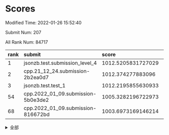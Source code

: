 # Scores

Modified Time: 2022-01-26 15:52:40

Submit Num: 207

All Rank Num: 84717

| rank |               submit               |       score        |       sigma        | pk_num |
| :--- | :--------------------------------- | :----------------- | :----------------- | :----- |
| 1    | jsonzb.test.submission_level_4     | 1012.5205831727029 | 0.7890681132773582 | 1639   |
| 2    | cpp.21_12_24.submission-2b2ea0d7   | 1012.374277883096  | 0.8036586555748205 | 1636   |
| 3    | jsonzb.test.test_1                 | 1012.2195855630933 | 0.8142183871455313 | 1638   |
| 54   | cpp.2022_01_09.submission-5b0e3de2 | 1005.3282196722973 | 0.7092543445735292 | 1637   |
| 68   | cpp.2022_01_09.submission-816672bd | 1003.6973169146214 | 0.7306428938084374 | 1638   |


<details>
<summary>全部</summary>

| rank |                 submit                 |       score        |       sigma        | pk_num |
| :--- | :------------------------------------- | :----------------- | :----------------- | :----- |
| 1    | jsonzb.test.submission_level_4         | 1012.5205831727029 | 0.7890681132773582 | 1639   |
| 2    | cpp.21_12_24.submission-2b2ea0d7       | 1012.374277883096  | 0.8036586555748205 | 1636   |
| 3    | jsonzb.test.test_1                     | 1012.2195855630933 | 0.8142183871455313 | 1638   |
| 4    | gobigger.level_3.submission_level_3_10 | 1011.5086007919739 | 0.760468000324773  | 1635   |
| 5    | gobigger.level_3.submission_level_3_32 | 1011.4714212287503 | 0.7705166672143335 | 1635   |
| 6    | gobigger.level_3.submission_level_3_31 | 1011.2224686506036 | 0.773957815186256  | 1638   |
| 7    | gobigger.level_3.submission_level_3_16 | 1010.9394893023124 | 0.7721085414523857 | 1633   |
| 8    | gobigger.level_3.submission_level_3_42 | 1010.9329586561769 | 0.7597545071765183 | 1638   |
| 9    | gobigger.level_3.submission_level_3_24 | 1010.838956137341  | 0.7695356555587902 | 1642   |
| 10   | gobigger.level_3.submission_level_3_22 | 1010.7108206009341 | 0.7704574510915427 | 1641   |
| 11   | gobigger.level_3.submission_level_3_6  | 1010.6413137921223 | 0.7681061665318458 | 1637   |
| 12   | gobigger.level_3.submission_level_3_29 | 1010.5970846448412 | 0.7750534010988759 | 1638   |
| 13   | gobigger.level_3.submission_level_3_19 | 1010.588733195482  | 0.7766320311959749 | 1639   |
| 14   | gobigger.level_3.submission_level_3_48 | 1010.5617553679084 | 0.7447241498434065 | 1637   |
| 15   | gobigger.level_3.submission_level_3_49 | 1010.5432831564873 | 0.7706486320761881 | 1639   |
| 16   | gobigger.level_3.submission_level_3_43 | 1010.5326443528239 | 0.7624187813116795 | 1638   |
| 17   | gobigger.level_3.submission_level_3_0  | 1010.3798527549225 | 0.7780473071408734 | 1634   |
| 18   | gobigger.level_3.submission_level_3_34 | 1010.3566675322953 | 0.7242906981606256 | 1638   |
| 19   | gobigger.level_3.submission_level_3_26 | 1010.3560209181105 | 0.746562590666756  | 1635   |
| 20   | gobigger.level_3.submission_level_3_7  | 1010.3373680527561 | 0.7839340770880395 | 1638   |
| 21   | gobigger.level_3.submission_level_3_36 | 1010.2870593519706 | 0.7657999924715897 | 1633   |
| 22   | gobigger.level_3.submission_level_3_40 | 1010.2851532795916 | 0.8035980743524415 | 1638   |
| 23   | gobigger.level_3.submission_level_3_33 | 1010.2774492218223 | 0.7513880948173138 | 1633   |
| 24   | gobigger.level_3.submission_level_3_2  | 1010.2677870526024 | 0.7634831409211046 | 1641   |
| 25   | gobigger.level_3.submission_level_3_46 | 1010.2151791136943 | 0.753916144320913  | 1637   |
| 26   | gobigger.level_3.submission_level_3_39 | 1010.194728759433  | 0.7471398370262679 | 1639   |
| 27   | gobigger.level_3.submission_level_3_14 | 1010.1274577678796 | 0.7582539518164148 | 1639   |
| 28   | gobigger.level_3.submission_level_3_9  | 1010.0474207986683 | 0.7411885911583022 | 1635   |
| 29   | gobigger.level_3.submission_level_3_30 | 1010.0325660116918 | 0.7751284135603713 | 1636   |
| 30   | gobigger.level_3.submission_level_3_3  | 1009.9680235921899 | 0.7700529640667434 | 1638   |
| 31   | gobigger.level_3.submission_level_3_23 | 1009.9345264417218 | 0.7699729798429028 | 1642   |
| 32   | gobigger.level_3.submission_level_3_38 | 1009.9345224907767 | 0.7597926527505854 | 1639   |
| 33   | gobigger.level_3.submission_level_3_41 | 1009.7140340084651 | 0.759133778982985  | 1636   |
| 34   | gobigger.level_3.submission_level_3_18 | 1009.6473374541383 | 0.7437229993390073 | 1640   |
| 35   | gobigger.level_3.submission_level_3_12 | 1009.6449515681206 | 0.7611838184404989 | 1635   |
| 36   | gobigger.level_3.submission_level_3_47 | 1009.622072730602  | 0.7429360270448357 | 1638   |
| 37   | gobigger.level_3.submission_level_3_27 | 1009.5900021530722 | 0.7200802052951741 | 1632   |
| 38   | gobigger.level_3.submission_level_3_4  | 1009.5798903445769 | 0.7342172307064909 | 1640   |
| 39   | gobigger.level_3.submission_level_3_28 | 1009.5555910699763 | 0.7440241292189228 | 1637   |
| 40   | gobigger.level_3.submission_level_3_15 | 1009.5046462022239 | 0.7465276998970378 | 1641   |
| 41   | gobigger.level_3.submission_level_3_25 | 1009.4789174205144 | 0.7284797524330663 | 1639   |
| 42   | gobigger.level_3.submission_level_3_5  | 1009.3880404707273 | 0.7671649306678127 | 1637   |
| 43   | gobigger.level_3.submission_level_3_45 | 1009.3615335774102 | 0.7237298967141171 | 1643   |
| 44   | gobigger.level_3.submission_level_3_20 | 1009.3443526219248 | 0.7532095177101807 | 1641   |
| 45   | gobigger.level_3.submission_level_3_44 | 1009.1166819975704 | 0.7532688471064003 | 1639   |
| 46   | gobigger.level_3.submission_level_3_8  | 1008.9432371088494 | 0.7404074504030107 | 1638   |
| 47   | gobigger.level_3.submission_level_3_21 | 1008.922411136821  | 0.7547708369221146 | 1635   |
| 48   | gobigger.level_3.submission_level_3_35 | 1008.8428459519406 | 0.7298409562271275 | 1639   |
| 49   | gobigger.level_3.submission_level_3_13 | 1008.8023561060238 | 0.7319172640311133 | 1639   |
| 50   | gobigger.level_3.submission_level_3_37 | 1008.7917918251169 | 0.7326449107489944 | 1634   |
| 51   | gobigger.level_3.submission_level_3_11 | 1008.6683757766893 | 0.742023247887819  | 1634   |
| 52   | gobigger.level_3.submission_level_3_17 | 1008.4713590262717 | 0.7330847370755895 | 1634   |
| 53   | gobigger.level_3.submission_level_3_1  | 1008.1945764770271 | 0.758092826100702  | 1636   |
| 54   | cpp.2022_01_09.submission-5b0e3de2     | 1005.3282196722973 | 0.7092543445735292 | 1637   |
| 55   | gobigger.level_1.submission_level_1_36 | 1005.2453852544878 | 0.7231235976369634 | 1636   |
| 56   | gobigger.level_1.submission_level_1_13 | 1004.7875375358522 | 0.713571920814647  | 1641   |
| 57   | gobigger.level_1.submission_level_1_23 | 1004.5961550879554 | 0.7124332870304958 | 1635   |
| 58   | gobigger.level_1.submission_level_1_40 | 1004.3446000562288 | 0.7176631627960564 | 1639   |
| 59   | gobigger.level_1.submission_level_1_32 | 1004.2875006065575 | 0.7189656333629373 | 1641   |
| 60   | gobigger.level_1.submission_level_1_6  | 1004.255355510891  | 0.7167102397356833 | 1639   |
| 61   | gobigger.level_1.submission_level_1_22 | 1004.1350350642325 | 0.7216594703951985 | 1640   |
| 62   | gobigger.level_1.submission_level_1_20 | 1004.0922377944858 | 0.7180310111434756 | 1637   |
| 63   | gobigger.level_1.submission_level_1_46 | 1004.0469915125177 | 0.7197186953897997 | 1637   |
| 64   | gobigger.level_1.submission_level_1_43 | 1004.0192312829872 | 0.7097124911054052 | 1640   |
| 65   | gobigger.level_1.submission_level_1_27 | 1003.9357517163336 | 0.7216198415606758 | 1635   |
| 66   | gobigger.level_1.submission_level_1_16 | 1003.8627976332942 | 0.7263727877810504 | 1632   |
| 67   | gobigger.level_1.submission_level_1_19 | 1003.7808081674141 | 0.7218685183727638 | 1639   |
| 68   | cpp.2022_01_09.submission-816672bd     | 1003.6973169146214 | 0.7306428938084374 | 1638   |
| 69   | gobigger.level_1.submission_level_1_1  | 1003.6713507353359 | 0.7235849122735061 | 1639   |
| 70   | gobigger.level_1.submission_level_1_42 | 1003.650112562618  | 0.7092247221376445 | 1637   |
| 71   | gobigger.level_1.submission_level_1_33 | 1003.6416593056936 | 0.7137489961351057 | 1636   |
| 72   | gobigger.level_1.submission_level_1_29 | 1003.6289590664846 | 0.7156438802448393 | 1639   |
| 73   | gobigger.level_1.submission_level_1_7  | 1003.6257610802869 | 0.717776790127337  | 1634   |
| 74   | gobigger.level_1.submission_level_1_21 | 1003.4890961709374 | 0.7222043317099811 | 1634   |
| 75   | gobigger.level_1.submission_level_1_39 | 1003.4779302089145 | 0.71311339316004   | 1633   |
| 76   | gobigger.level_1.submission_level_1_11 | 1003.4580037812201 | 0.7138704875169263 | 1644   |
| 77   | gobigger.level_1.submission_level_1_25 | 1003.4486852370542 | 0.7190364739528946 | 1636   |
| 78   | gobigger.level_1.submission_level_1_10 | 1003.3718693038179 | 0.7114554653973496 | 1640   |
| 79   | gobigger.level_1.submission_level_1_9  | 1003.3442692679265 | 0.7249877820505927 | 1638   |
| 80   | gobigger.level_1.submission_level_1_24 | 1003.318785571309  | 0.709520455124124  | 1639   |
| 81   | gobigger.level_1.submission_level_1_14 | 1003.3179445076559 | 0.7071343707353354 | 1639   |
| 82   | gobigger.level_1.submission_level_1_44 | 1003.2571393464691 | 0.7186800412883927 | 1637   |
| 83   | gobigger.level_1.submission_level_1_49 | 1003.2215694482214 | 0.710774277610084  | 1638   |
| 84   | gobigger.level_1.submission_level_1_26 | 1003.1758919089079 | 0.7117200805478658 | 1638   |
| 85   | gobigger.level_1.submission_level_1_41 | 1003.162525067118  | 0.708871601600441  | 1639   |
| 86   | gobigger.level_1.submission_level_1_37 | 1003.0055879175667 | 0.7151742604494901 | 1640   |
| 87   | gobigger.level_1.submission_level_1_48 | 1002.9834472103423 | 0.7241312152051206 | 1633   |
| 88   | gobigger.level_1.submission_level_1_47 | 1002.9630455969174 | 0.7198583770108364 | 1637   |
| 89   | gobigger.level_1.submission_level_1_31 | 1002.9531204928866 | 0.7244975631180063 | 1637   |
| 90   | gobigger.level_1.submission_level_1_12 | 1002.8084335049791 | 0.7111153910986148 | 1639   |
| 91   | gobigger.level_1.submission_level_1_38 | 1002.804679502105  | 0.712812731640175  | 1636   |
| 92   | gobigger.level_1.submission_level_1_15 | 1002.7867393240639 | 0.6988302798592347 | 1641   |
| 93   | gobigger.level_1.submission_level_1_17 | 1002.7804116865607 | 0.7186673122821908 | 1635   |
| 94   | gobigger.level_1.submission_level_1_0  | 1002.7614930225207 | 0.7234204166787263 | 1638   |
| 95   | gobigger.level_1.submission_level_1_45 | 1002.6760703511214 | 0.7192831267796842 | 1635   |
| 96   | gobigger.level_1.submission_level_1_18 | 1002.674214888634  | 0.7106599961666988 | 1635   |
| 97   | gobigger.level_1.submission_level_1_28 | 1002.6671166522071 | 0.7120706757644085 | 1636   |
| 98   | gobigger.level_1.submission_level_1_5  | 1002.5405895491624 | 0.7074519139676914 | 1637   |
| 99   | gobigger.level_1.submission_level_1_34 | 1002.439176100101  | 0.7005100582559584 | 1637   |
| 100  | gobigger.level_1.submission_level_1_8  | 1002.3375315341377 | 0.7104824985974798 | 1633   |
| 101  | gobigger.level_1.submission_level_1_3  | 1002.296329940232  | 0.7244878310157262 | 1641   |
| 102  | gobigger.level_1.submission_level_1_35 | 1002.2886243132631 | 0.7165400268602242 | 1636   |
| 103  | gobigger.level_1.submission_level_1_30 | 1002.2277846270982 | 0.7153884015609941 | 1640   |
| 104  | gobigger.level_1.submission_level_1_4  | 1002.0157363862947 | 0.7135785210481692 | 1636   |
| 105  | gobigger.level_1.submission_level_1_2  | 1001.7929876036563 | 0.7078086854005673 | 1634   |
| 106  | gobigger.random.submission_random_2    | 997.380569271787   | 0.70374936722723   | 1638   |
| 107  | gobigger.random.submission_random_5    | 997.352683351025   | 0.7044844861342129 | 1636   |
| 108  | gobigger.random.submission_random_39   | 997.2867141684295  | 0.7084727204829618 | 1636   |
| 109  | gobigger.random.submission_random_0    | 996.8708210962293  | 0.7050797648873787 | 1640   |
| 110  | gobigger.random.submission_random_21   | 996.817646096578   | 0.7299805019547465 | 1639   |
| 111  | gobigger.random.submission_random_1    | 996.7293805666271  | 0.700089457045923  | 1637   |
| 112  | gobigger.random.submission_random_36   | 996.7077175209779  | 0.7203519087338517 | 1639   |
| 113  | gobigger.random.submission_random_37   | 996.6374308753083  | 0.70988856895224   | 1636   |
| 114  | gobigger.random.submission_random_11   | 996.5519004665736  | 0.7140323274647826 | 1636   |
| 115  | gobigger.random.submission_random_30   | 996.5173038978644  | 0.6986262303312774 | 1631   |
| 116  | gobigger.random.submission_random_18   | 996.5093335483878  | 0.7007551259625376 | 1640   |
| 117  | gobigger.random.submission_random_14   | 996.4829222021779  | 0.7087169980511264 | 1638   |
| 118  | gobigger.random.submission_random_20   | 996.425102434752   | 0.703305737816629  | 1636   |
| 119  | gobigger.random.submission_random_32   | 996.3320112841565  | 0.7206843493332794 | 1634   |
| 120  | gobigger.random.submission_random_27   | 996.2772302190766  | 0.7295990665292835 | 1638   |
| 121  | gobigger.random.submission_random_38   | 996.2757935949953  | 0.7000079289172918 | 1632   |
| 122  | gobigger.random.submission_random_48   | 996.2725219048745  | 0.7277777185509937 | 1638   |
| 123  | gobigger.random.submission_random_7    | 996.214388635479   | 0.7205676295779134 | 1634   |
| 124  | gobigger.random.submission_random_10   | 996.1987472163734  | 0.7025842097677134 | 1638   |
| 125  | gobigger.random.submission_random_33   | 996.1568196200479  | 0.7119216042436929 | 1639   |
| 126  | gobigger.random.submission_random_15   | 996.1016507573913  | 0.7165760103724756 | 1640   |
| 127  | gobigger.random.submission_random_34   | 996.0760493860404  | 0.6979296658512895 | 1634   |
| 128  | gobigger.random.submission_random_12   | 996.0333419545809  | 0.7090021645531062 | 1636   |
| 129  | gobigger.random.submission_random_44   | 996.0066099707822  | 0.7120011821735821 | 1637   |
| 130  | gobigger.random.submission_random_46   | 995.9619334796917  | 0.7142294836455656 | 1637   |
| 131  | gobigger.random.submission_random_35   | 995.9595974732741  | 0.6965334165867499 | 1633   |
| 132  | gobigger.random.submission_random_9    | 995.8228763986958  | 0.7056386266921634 | 1636   |
| 133  | gobigger.random.submission_random_24   | 995.7882667113263  | 0.7217771335635523 | 1635   |
| 134  | gobigger.random.submission_random_45   | 995.7307327613964  | 0.7134325631277416 | 1643   |
| 135  | gobigger.random.submission_random_42   | 995.7258580781161  | 0.7128071957788955 | 1638   |
| 136  | gobigger.random.submission_random_3    | 995.6896623421037  | 0.709270608599221  | 1637   |
| 137  | gobigger.random.submission_random_43   | 995.6526346957947  | 0.7019481130560986 | 1632   |
| 138  | gobigger.random.submission_random_22   | 995.6158485917542  | 0.713138118640043  | 1642   |
| 139  | gobigger.random.submission_random_26   | 995.5883821284366  | 0.7116147395886623 | 1635   |
| 140  | gobigger.random.submission_random_13   | 995.5823995349814  | 0.7220038940351704 | 1641   |
| 141  | gobigger.random.submission_random_25   | 995.5789891791416  | 0.7131370137168906 | 1637   |
| 142  | gobigger.random.submission_random_41   | 995.5529804891358  | 0.7147191014136061 | 1631   |
| 143  | gobigger.random.submission_random_19   | 995.5051374972091  | 0.7198848735840142 | 1636   |
| 144  | gobigger.random.submission_random_47   | 995.4976272263791  | 0.7345731516738787 | 1633   |
| 145  | gobigger.random.submission_random_17   | 995.4697740552064  | 0.7171034137356314 | 1635   |
| 146  | gobigger.random.submission_random_6    | 995.406762309766   | 0.710204364605265  | 1636   |
| 147  | gobigger.random.submission_random_16   | 995.3970663515211  | 0.7147965438849    | 1640   |
| 148  | gobigger.random.submission_random_8    | 995.3622656546821  | 0.7130752496601146 | 1637   |
| 149  | gobigger.random.submission_random_40   | 995.327952878993   | 0.7239042047256351 | 1637   |
| 150  | gobigger.random.submission_random_23   | 995.2517851383266  | 0.7131051146418805 | 1637   |
| 151  | gobigger.random.submission_random_28   | 995.1677610241795  | 0.729267090715141  | 1638   |
| 152  | gobigger.random.submission_random_31   | 995.1316275766457  | 0.7176995753820493 | 1639   |
| 153  | gobigger.random.submission_random_49   | 995.0426039742428  | 0.7085262380890693 | 1643   |
| 154  | gobigger.random.submission_random_4    | 994.943704394915   | 0.7161866006944868 | 1641   |
| 155  | gobigger.random.submission_random_29   | 994.8952655057392  | 0.7141860401609412 | 1643   |
| 156  | gobigger.level_2.submission_level_2_4  | 993.8637869985541  | 0.7273506528247562 | 1638   |
| 157  | gobigger.level_2.submission_level_2_39 | 993.3730171986435  | 0.7375493859089728 | 1640   |
| 158  | gobigger.level_2.submission_level_2_32 | 993.3254641751622  | 0.7528170940591271 | 1638   |
| 159  | gobigger.level_2.submission_level_2_15 | 993.1515664362845  | 0.7292305379556027 | 1632   |
| 160  | gobigger.level_2.submission_level_2_31 | 992.9369670857195  | 0.7373101465357874 | 1639   |
| 161  | gobigger.level_2.submission_level_2_5  | 992.7781650822161  | 0.7560710612295993 | 1636   |
| 162  | gobigger.level_2.submission_level_2_9  | 992.7720761089456  | 0.7270669631384274 | 1636   |
| 163  | gobigger.level_2.submission_level_2_24 | 992.7142010451785  | 0.7495837676339325 | 1634   |
| 164  | gobigger.level_2.submission_level_2_10 | 992.6527390885898  | 0.7337476532598194 | 1635   |
| 165  | gobigger.level_2.submission_level_2_11 | 992.6361875408212  | 0.7379972626516698 | 1633   |
| 166  | gobigger.level_2.submission_level_2_17 | 992.4565957405196  | 0.7443588617906309 | 1640   |
| 167  | gobigger.level_2.submission_level_2_3  | 992.4241024850418  | 0.7259243410167194 | 1637   |
| 168  | gobigger.level_2.submission_level_2_42 | 992.2884227059949  | 0.7492378847162308 | 1637   |
| 169  | gobigger.level_2.submission_level_2_19 | 992.2051043809441  | 0.770735597648717  | 1635   |
| 170  | gobigger.level_2.submission_level_2_22 | 992.1914324143137  | 0.7530217418104777 | 1638   |
| 171  | gobigger.level_2.submission_level_2_16 | 992.1893359369411  | 0.7544174603385986 | 1639   |
| 172  | gobigger.level_2.submission_level_2_43 | 992.1598475753361  | 0.7420428622200005 | 1631   |
| 173  | gobigger.level_2.submission_level_2_40 | 992.1576028369893  | 0.755678018642654  | 1637   |
| 174  | gobigger.level_2.submission_level_2_1  | 992.1434383287481  | 0.7371976294434598 | 1635   |
| 175  | gobigger.level_2.submission_level_2_45 | 992.0918264211733  | 0.7397833764682997 | 1638   |
| 176  | gobigger.level_2.submission_level_2_38 | 992.0776849722624  | 0.7382996498349713 | 1637   |
| 177  | gobigger.level_2.submission_level_2_28 | 992.0537204469272  | 0.7420351125655827 | 1637   |
| 178  | gobigger.level_2.submission_level_2_13 | 992.0448341363926  | 0.7521138285615827 | 1636   |
| 179  | gobigger.level_2.submission_level_2_25 | 992.0329341392105  | 0.7388955668945736 | 1637   |
| 180  | gobigger.level_2.submission_level_2_33 | 992.0204080745658  | 0.7462016109708314 | 1636   |
| 181  | gobigger.level_2.submission_level_2_7  | 992.0013751061549  | 0.7413561660143092 | 1639   |
| 182  | gobigger.level_2.submission_level_2_12 | 991.980027244222   | 0.7486989942721259 | 1636   |
| 183  | gobigger.level_2.submission_level_2_48 | 991.8604461021189  | 0.7495404009035487 | 1639   |
| 184  | gobigger.level_2.submission_level_2_41 | 991.8299753487637  | 0.7407102158160637 | 1631   |
| 185  | gobigger.level_2.submission_level_2_2  | 991.6990110649513  | 0.7717935622107953 | 1634   |
| 186  | gobigger.level_2.submission_level_2_26 | 991.6788863615689  | 0.75024239959228   | 1641   |
| 187  | gobigger.level_2.submission_level_2_46 | 991.6634299169496  | 0.7638337126349131 | 1633   |
| 188  | gobigger.level_2.submission_level_2_29 | 991.619033701236   | 0.7332555829840139 | 1640   |
| 189  | gobigger.level_2.submission_level_2_27 | 991.5719583370711  | 0.7556715078552303 | 1640   |
| 190  | gobigger.level_2.submission_level_2_18 | 991.5306894675049  | 0.7573541252915373 | 1636   |
| 191  | gobigger.level_2.submission_level_2_23 | 991.5208901665363  | 0.7669630653877341 | 1642   |
| 192  | gobigger.level_2.submission_level_2_14 | 991.4891218358695  | 0.7481029972690991 | 1636   |
| 193  | gobigger.level_2.submission_level_2_49 | 991.4816538252951  | 0.7461977712074819 | 1634   |
| 194  | gobigger.level_2.submission_level_2_6  | 991.4404014837203  | 0.751269072239575  | 1639   |
| 195  | gobigger.level_2.submission_level_2_0  | 991.4349215784832  | 0.7610608386875205 | 1637   |
| 196  | gobigger.level_2.submission_level_2_8  | 991.3774862391189  | 0.7633745573971272 | 1635   |
| 197  | gobigger.level_2.submission_level_2_34 | 990.9908348960586  | 0.773708019762091  | 1636   |
| 198  | gobigger.level_2.submission_level_2_21 | 990.8647418953825  | 0.7515778400869181 | 1638   |
| 199  | gobigger.level_2.submission_level_2_20 | 990.7157744159858  | 0.7655472118965189 | 1637   |
| 200  | gobigger.level_2.submission_level_2_30 | 990.6080951479393  | 0.7630835705932981 | 1634   |
| 201  | gobigger.level_2.submission_level_2_47 | 990.572074166709   | 0.7742910921936556 | 1634   |
| 202  | gobigger.level_2.submission_level_2_36 | 990.0456291415837  | 0.7703960579003883 | 1634   |
| 203  | gobigger.level_2.submission_level_2_37 | 990.005481385638   | 0.7872594061818833 | 1634   |
| 204  | gobigger.level_2.submission_level_2_35 | 989.9315900072737  | 0.7620140992160052 | 1631   |
| 205  | gobigger.level_2.submission_level_2_44 | 989.7182904314643  | 0.7806606298318279 | 1637   |
| 206  | gobigger.none.submission_none_0        | 978.2917595316694  | 1.313947325571698  | 1637   |
| 207  | gobigger.none.submission_none_1        | 975.540698526081   | 1.5379486645541902 | 1635   |

</details>